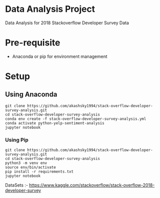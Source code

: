 # Data Analysis Project
Data Analysis for 2018 Stackoverflow Developer Survey Data

# Pre-requisite
* Anaconda or pip for environment management

# Setup
## Using Anaconda
```
git clone https://github.com/akashsky1994/stack-overflow-developer-survey-analysis.git
cd stack-overflow-developer-survey-analysis
conda env create -f stack-overflow-developer-survey-analysis.yml
conda activate python-yelp-sentiment-analysis
jupyter notebook
```
### Using Pip
```
git clone https://github.com/akashsky1994/stack-overflow-developer-survey-analysis.git
cd stack-overflow-developer-survey-analysis
python3 -m venv env 
source env/bin/activate
pip install -r requirements.txt
jupyter notebook
```


DataSets :- https://www.kaggle.com/stackoverflow/stack-overflow-2018-developer-survey
